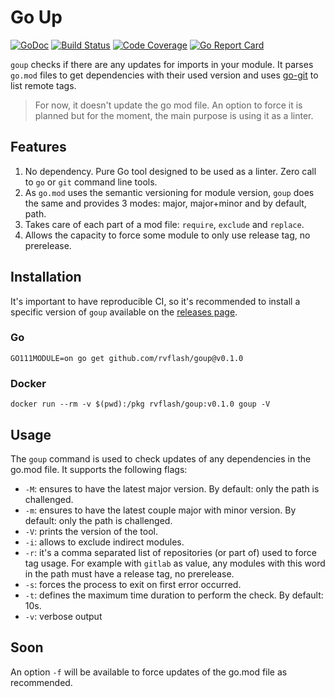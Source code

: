 # Go Up

[![GoDoc](https://godoc.org/github.com/rvflash/goup?status.svg)](https://godoc.org/github.com/rvflash/goup)
[![Build Status](https://img.shields.io/travis/rvflash/goup.svg)](https://travis-ci.org/rvflash/goup)
[![Code Coverage](https://img.shields.io/codecov/c/github/rvflash/goup.svg)](http://codecov.io/github/rvflash/goup?branch=master)
[![Go Report Card](https://goreportcard.com/badge/github.com/rvflash/goup)](https://goreportcard.com/report/github.com/rvflash/goup)


`goup` checks if there are any updates for imports in your module.
It parses `go.mod` files to get dependencies with their used version and uses [go-git](https://github.com/src-d/go-git) to list remote tags. 

> For now, it doesn't update the go mod file. An option to force it is planned but for the moment,
> the main purpose is using it as a linter.


## Features

1. No dependency. Pure Go tool designed to be used as a linter. Zero call to `go` or `git` command line tools.
1. As `go.mod` uses the semantic versioning for module version, `goup` does the same and provides 3 modes: major, major+minor and by default, path. 
1. Takes care of each part of a mod file: `require`, `exclude` and `replace`.
1. Allows the capacity to force some module to only use release tag, no prerelease.


## Installation

It's important to have reproducible CI, so it's recommended to install a specific version of `goup` available
on the [releases page](https://github.com/rvflash/goup/releases).


### Go

```shell script
GO111MODULE=on go get github.com/rvflash/goup@v0.1.0
```

### Docker

```shell script
docker run --rm -v $(pwd):/pkg rvflash/goup:v0.1.0 goup -V
```

## Usage

The `goup` command is used to check updates of any dependencies in the go.mod file.
It supports the following flags:

* `-M`: ensures to have the latest major version. By default: only the path is challenged.
* `-m`: ensures to have the latest couple major with minor version. By default: only the path is challenged.
* `-V`: prints the version of the tool.
* `-i`: allows to exclude indirect modules.
* `-r`: it's a comma separated list of repositories (or part of) used to force tag usage.
For example with `gitlab` as value, any modules with this word in the path must have a release tag, no prerelease.  
* `-s`: forces the process to exit on first error occurred.
* `-t`: defines the maximum time duration to perform the check. By default: 10s. 
* `-v`: verbose output


## Soon

An option `-f` will be available to force updates of the go.mod file as recommended.